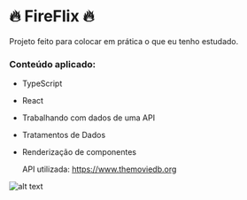# 🔥 FireFlix 🔥
Projeto feito para colocar em prática o que eu tenho estudado.
### Conteúdo aplicado:
- TypeScript
- React
- Trabalhando com dados de uma API
- Tratamentos de Dados
- Renderização de componentes

  API utilizada: https://www.themoviedb.org
  
![alt text](https://1.bp.blogspot.com/--vLmFcgNEBY/YLzAIUOYFBI/AAAAAAAALA0/knURm7dhdhkcW84kZDxGYlNSBWTPfT1DwCNcBGAsYHQ/w400-h100/ddufkeh-8493ecbd-cbfc-4249-a069-2edd1ae790a5.gif)
